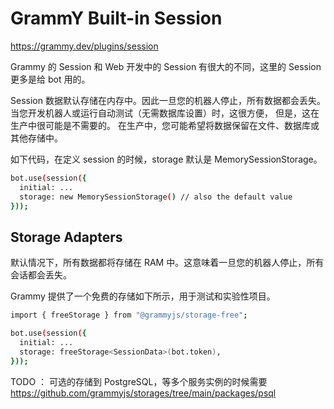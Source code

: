 # GrammY Built-in Session

https://grammy.dev/plugins/session



Grammy 的 Session 和 Web 开发中的 Session 有很大的不同，这里的 Session 更多是给 bot 用的。

Session 数据默认存储在内存中。因此一旦您的机器人停止，所有数据都会丢失。
当您开发机器人或运行自动测试（无需数据库设置）时，这很方便， 但是，这在生产中很可能是不需要的。
在生产中，您可能希望将数据保留在文件、数据库或其他存储中。

如下代码，在定义 session 的时候，storage 默认是 MemorySessionStorage。

```bash
bot.use(session({
  initial: ...
  storage: new MemorySessionStorage() // also the default value
}));

```


## Storage Adapters

默认情况下，所有数据都将存储在 RAM 中。这意味着一旦您的机器人停止，所有会话都会丢失。

Grammy 提供了一个免费的存储如下所示，用于测试和实验性项目。
```bash
import { freeStorage } from "@grammyjs/storage-free";

bot.use(session({
  initial: ...
  storage: freeStorage<SessionData>(bot.token),
}));

```

TODO ： 可选的存储到 PostgreSQL，等多个服务实例的时候需要
https://github.com/grammyjs/storages/tree/main/packages/psql







